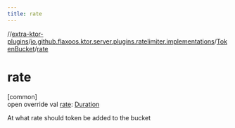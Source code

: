 ```yaml
---
title: rate
---
```


//[extra-ktor-plugins](../../../index.md)/[io.github.flaxoos.ktor.server.plugins.ratelimiter.implementations](../index.md)/[TokenBucket](index.md)/[rate](rate.md)

# rate

[common]\
open override
val [rate](rate.md): [Duration](https://kotlinlang.org/api/latest/jvm/stdlib/kotlin.time/-duration/index.md)

At what rate should token be added to the bucket




